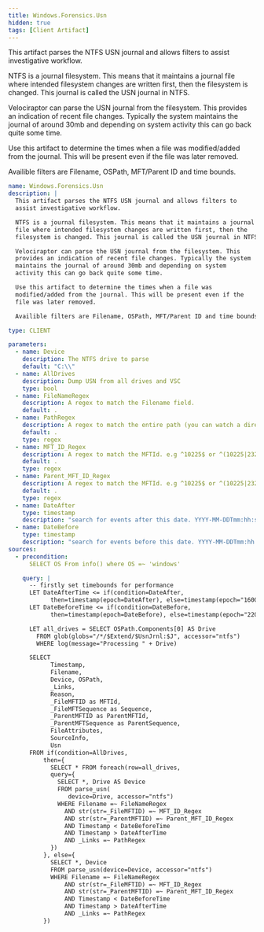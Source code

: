 ```yaml
---
title: Windows.Forensics.Usn
hidden: true
tags: [Client Artifact]
---
```


This artifact parses the NTFS USN journal and allows filters to
assist investigative workflow.

NTFS is a journal filesystem. This means that it maintains a journal
file where intended filesystem changes are written first, then the
filesystem is changed. This journal is called the USN journal in NTFS.

Velociraptor can parse the USN journal from the filesystem. This
provides an indication of recent file changes. Typically the system
maintains the journal of around 30mb and depending on system
activity this can go back quite some time.

Use this artifact to determine the times when a file was
modified/added from the journal. This will be present even if the
file was later removed.

Availible filters are Filename, OSPath, MFT/Parent ID and time bounds.


```yaml
name: Windows.Forensics.Usn
description: |
  This artifact parses the NTFS USN journal and allows filters to
  assist investigative workflow.

  NTFS is a journal filesystem. This means that it maintains a journal
  file where intended filesystem changes are written first, then the
  filesystem is changed. This journal is called the USN journal in NTFS.

  Velociraptor can parse the USN journal from the filesystem. This
  provides an indication of recent file changes. Typically the system
  maintains the journal of around 30mb and depending on system
  activity this can go back quite some time.

  Use this artifact to determine the times when a file was
  modified/added from the journal. This will be present even if the
  file was later removed.

  Availible filters are Filename, OSPath, MFT/Parent ID and time bounds.

type: CLIENT

parameters:
  - name: Device
    description: The NTFS drive to parse
    default: "C:\\"
  - name: AllDrives
    description: Dump USN from all drives and VSC
    type: bool
  - name: FileNameRegex
    description: A regex to match the Filename field.
    default: .
  - name: PathRegex
    description: A regex to match the entire path (you can watch a directory or a file type).
    default: .
    type: regex
  - name: MFT_ID_Regex
    description: A regex to match the MFTId. e.g ^10225$ or ^(10225|232111)$
    default: .
    type: regex
  - name: Parent_MFT_ID_Regex
    description: A regex to match the MFTId. e.g ^10225$ or ^(10225|232111)$
    default: .
    type: regex
  - name: DateAfter
    type: timestamp
    description: "search for events after this date. YYYY-MM-DDTmm:hh:ssZ"
  - name: DateBefore
    type: timestamp
    description: "search for events before this date. YYYY-MM-DDTmm:hh:ssZ"
sources:
  - precondition:
      SELECT OS From info() where OS =~ 'windows'

    query: |
      -- firstly set timebounds for performance
      LET DateAfterTime <= if(condition=DateAfter,
            then=timestamp(epoch=DateAfter), else=timestamp(epoch="1600-01-01"))
      LET DateBeforeTime <= if(condition=DateBefore,
            then=timestamp(epoch=DateBefore), else=timestamp(epoch="2200-01-01"))

      LET all_drives = SELECT OSPath.Components[0] AS Drive
        FROM glob(globs="/*/$Extend/$UsnJrnl:$J", accessor="ntfs")
        WHERE log(message="Processing " + Drive)

      SELECT
            Timestamp,
            Filename,
            Device, OSPath,
            _Links,
            Reason,
            _FileMFTID as MFTId,
            _FileMFTSequence as Sequence,
            _ParentMFTID as ParentMFTId,
            _ParentMFTSequence as ParentSequence,
            FileAttributes,
            SourceInfo,
            Usn
      FROM if(condition=AllDrives,
          then={
            SELECT * FROM foreach(row=all_drives,
            query={
              SELECT *, Drive AS Device
              FROM parse_usn(
                 device=Drive, accessor="ntfs")
              WHERE Filename =~ FileNameRegex
                AND str(str=_FileMFTID) =~ MFT_ID_Regex
                AND str(str=_ParentMFTID) =~ Parent_MFT_ID_Regex
                AND Timestamp < DateBeforeTime
                AND Timestamp > DateAfterTime
                AND _Links =~ PathRegex
            })
          }, else={
            SELECT *, Device
            FROM parse_usn(device=Device, accessor="ntfs")
            WHERE Filename =~ FileNameRegex
                AND str(str=_FileMFTID) =~ MFT_ID_Regex
                AND str(str=_ParentMFTID) =~ Parent_MFT_ID_Regex
                AND Timestamp < DateBeforeTime
                AND Timestamp > DateAfterTime
                AND _Links =~ PathRegex
          })

```
